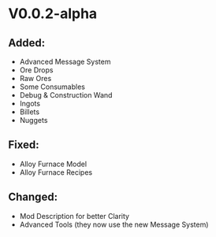 # V0.0.2-alpha
## Added:
* Advanced Message System
* Ore Drops
* Raw Ores
* Some Consumables
* Debug & Construction Wand
* Ingots
* Billets
* Nuggets
## Fixed:
* Alloy Furnace Model
* Alloy Furnace Recipes
## Changed:
* Mod Description for better Clarity
* Advanced Tools (they now use the new Message System)